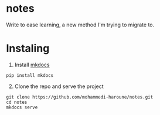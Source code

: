 # notes
Write to ease learning, a new method I'm trying to migrate to.


# Instaling
1. Install [mkdocs](https://www.mkdocs.org/)
```
pip install mkdocs
```
2. Clone the repo and serve the project
```
git clone https://github.com/mohammedi-haroune/notes.git
cd notes
mkdocs serve
```
